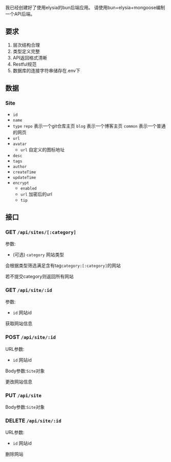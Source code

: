 我已经创建好了使用elysia的bun后端应用。
请使用bun+elysia+mongoose编制一个API后端。
## 要求
1. 层次结构合理
2. 类型定义完整
3. API返回格式清晰
4. Restful规范
5. 数据库的连接字符串储存在.env下
## 数据
### Site
- `id`
- `name`
- `type` 
  `repo` 表示一个git仓库主页
  `blog` 表示一个博客主页
  `common` 表示一个普通的网页
- `url`
- `avatar`
  - `url` 自定义的图标地址
- `desc`
- `tags`
- `author`
- `createTime`
- `updateTime`
- `encrypt`
  -  `enabled`
  -  `url` 加密后的url
  -  `tip`
## 接口
### GET `/api/sites/[:category]`
参数:
- (可选) `category` 网站类型

会根据类型筛选满足含有tag`category:[:category]`的网站

若不提交category则返回所有网站

### GET `/api/site/:id`
参数:
- `id` 网站id

获取网站信息

### POST `/api/site/:id`
URL参数:
- `id` 网站id

Body参数:`Site`对象

更改网站信息

### PUT `/api/site`
Body参数:`Site`对象

### DELETE `/api/site/:id`
URL参数:
- `id` 网站id

删除网站
 